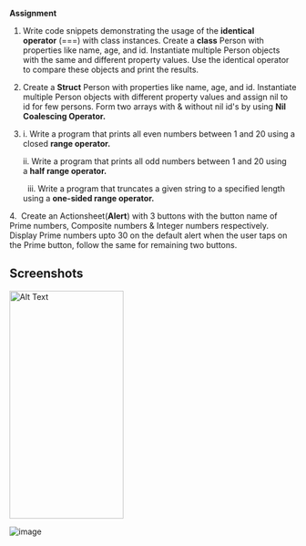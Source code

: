 **Assignment**

1. Write code snippets demonstrating the usage of the **identical operator** (===) with class instances. Create a **class** Person with properties like name, age, and id. Instantiate multiple Person objects with the same and different property values. Use the identical operator to compare these objects and print the results.
2. Create a **Struct** Person with properties like name, age, and id. Instantiate multiple Person objects with different property values and assign nil to id for few persons. Form two arrays with & without nil id's by using **Nil Coalescing Operator.**
3. i. Write a program that prints all even numbers between 1 and 20 using a closed **range operator.**
    
    ii. Write a program that prints all odd numbers between 1 and 20 using a **half range operator.**     
    
      iii. Write a program that truncates a given string to a specified length using a **one-sided range operator.**
    

4.  Create an Actionsheet(**Alert**) with 3 buttons with the button name of Prime numbers, Composite numbers & Integer numbers respectively. Display Prime numbers upto 30 on the default alert when the user taps on the Prime button, follow the same for remaining two buttons.


## Screenshots
<img src="https://github.com/Sumit4482/Assignment_3/assets/61246873/e554f00e-597c-4230-b74a-5e02c0279489" alt="Alt Text" width="200" height="400">



![image](https://github.com/Sumit4482/Assignment_3/assets/61246873/64ad54af-5668-47fe-ac8f-83fc28a5902b)
